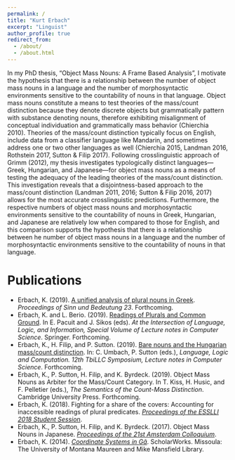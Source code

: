 ```yaml
---
permalink: /
title: "Kurt Erbach"
excerpt: "Linguist"
author_profile: true
redirect_from: 
  - /about/
  - /about.html
---
```


In my PhD thesis, “Object Mass Nouns: A Frame Based Analysis”, I motivate the hypothesis that there is a relationship between the number of object mass nouns in a language and the number of morphosyntactic environments sensitive to the countability of nouns in that language. Object mass nouns constitute a means to test theories of the mass/count distinction because they denote discrete objects but grammatically pattern with substance denoting nouns, therefore exhibiting misalignment of conceptual individuation and grammatically mass behavior (Chierchia 2010). Theories of the mass/count distinction typically focus on English, include data from a classifier language like Mandarin, and sometimes address one or two other languages as well (Chierchia 2015, Landman 2016, Rothstein 2017, Sutton & Filip 2017). Following crosslinguistic approach of Grimm (2012), my thesis investigates typologically distinct languages—Greek, Hungarian, and Japanese—for object mass nouns as a means of testing the adequacy of the leading theories of the mass/count distinction. This investigation reveals that a disjointness-based approach to the mass/count distinction (Landman 2011, 2016; Sutton & Filip 2016, 2017) allows for the most accurate crosslinguistic predictions. Furthermore, the respective numbers of object mass nouns and morphosyntactic environments sensitive to the countability of nouns in Greek, Hungarian, and Japanese are relatively low when compared to those for English, and this comparison supports the hypothesis that there is a relationship between he number of object mass nouns in a language and the number of morphosyntactic environments sensitive to the countability of nouns in that language.

Publications
======
* Erbach, K. (2019). [A unified analysis of plural nouns in Greek](https://kerbach2.github.io/papers/erbach_2019_measure_pl_mass_Greek.pdf). *Proceedings of Sinn und Bedeutung 23*. Forthcoming.
* Erbach, K. and L. Berio. (2019). [Readings of Plurals and Common Ground](https://kerbach2.github.io/papers/erbach_berio_2019_plurals_common_ground.pdf). In E. Pacuit and J. Sikos (eds). *At the Intersection of Language, Logic, and Information, Special Volume of Lecture notes in Computer Science*. Springer. Forthcoming.
* Erbach, K., H. Filip, and P. Sutton. (2019). [Bare nouns and the Hungarian mass/count distinction](https://kerbach2.github.io/papers/erbach_sutton_filip_2019_Hungarian.pdf). In: C. Umbach, P. Sutton (eds.), *Language, Logic and Computation. 12th TbiLLC Symposium, Lecture notes in Computer Science*. Forthcoming.
* Erbach, K., P. Sutton, H. Filip, and K. Byrdeck. (2019). Object Mass Nouns as Arbiter for the Mass/Count Category. In T. Kiss, H. Husic, and F. Pelletier (eds.), *The Semantics of the Count-Mass Distinction*. Cambridge University Press. Forthcoming.
* Erbach, K. (2018). Fighting for a share of the covers: Accounting for inaccessible readings of plural predicates. [*Proceedings of the ESSLLI 2018 Student Session*](http://esslli2018.folli.info/wp-content/uploads/Proceedings-of-the-ESSLLI-2018-Student-Session.pdf). 
* Erbach, K., P. Sutton, H. Filip, and K. Byrdeck. (2017). Object Mass Nouns in Japanese. [*Proceedings of the 21st Amsterdam Colloquium*](https://semanticsarchive.net/Archive/jZiM2FhZ/AC2017-Proceedings.pdf).
* Erbach, K. (2014). [*Coordinate Systems in Gã*](https://scholarworks.umt.edu/etd/4289/). ScholarWorks. Missoula: The University of Montana Maureen and Mike Mansfield Library. 

